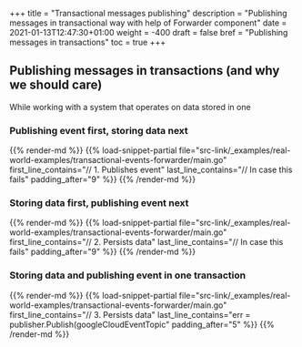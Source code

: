 +++
title = "Transactional messages publishing"
description = "Publishing messages in transactional way with help of Forwarder component"
date = 2021-01-13T12:47:30+01:00
weight = -400
draft = false
bref = "Publishing messages in transactions"
toc = true
+++

## Publishing messages in transactions (and why we should care) 
While working with a system that operates on data stored in one 


### Publishing event first, storing data next
{{% render-md %}}
{{% load-snippet-partial file="src-link/_examples/real-world-examples/transactional-events-forwarder/main.go" first_line_contains="// 1. Publishes event" last_line_contains="// In case this fails" padding_after="9" %}}
{{% /render-md %}}

### Storing data first, publishing event next
{{% render-md %}}
{{% load-snippet-partial file="src-link/_examples/real-world-examples/transactional-events-forwarder/main.go" first_line_contains="// 2. Persists data" last_line_contains="// In case this fails" padding_after="9" %}}
{{% /render-md %}}

### Storing data and publishing event in one transaction
{{% render-md %}}
{{% load-snippet-partial file="src-link/_examples/real-world-examples/transactional-events-forwarder/main.go" first_line_contains="// 3. Persists data" last_line_contains="err = publisher.Publish(googleCloudEventTopic" padding_after="5" %}}
{{% /render-md %}}
